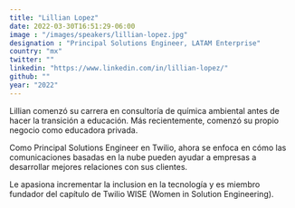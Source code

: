 ```yaml
---
title: "Lillian Lopez"
date: 2022-03-30T16:51:29-06:00
image : "/images/speakers/lillian-lopez.jpg"
designation : "Principal Solutions Engineer, LATAM Enterprise"
country: "mx"
twitter: ""
linkedin: "https://www.linkedin.com/in/lillian-lopez/"
github: ""
year: "2022"
---
```


Lillian comenzó su carrera en consultoría de química ambiental antes de hacer la transición a educación. Más recientemente, comenzó su propio negocio como educadora privada.

Como Principal Solutions Engineer en Twilio, ahora se enfoca en cómo las comunicaciones basadas en la nube pueden ayudar a empresas a desarrollar mejores relaciones con sus clientes.

Le apasiona incrementar la inclusion en la tecnología y es miembro fundador del capítulo de Twilio WISE (Women in Solution Engineering).
